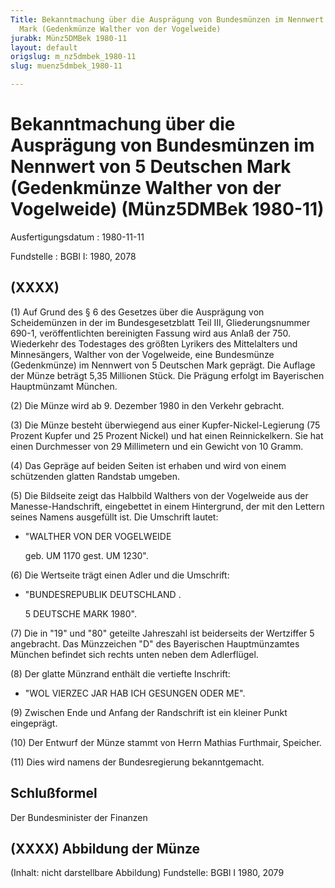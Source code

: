 ```yaml
---
Title: Bekanntmachung über die Ausprägung von Bundesmünzen im Nennwert von 5 Deutschen
  Mark (Gedenkmünze Walther von der Vogelweide)
jurabk: Münz5DMBek 1980-11
layout: default
origslug: m_nz5dmbek_1980-11
slug: muenz5dmbek_1980-11

---
```


# Bekanntmachung über die Ausprägung von Bundesmünzen im Nennwert von 5 Deutschen Mark (Gedenkmünze Walther von der Vogelweide) (Münz5DMBek 1980-11)

Ausfertigungsdatum
:   1980-11-11

Fundstelle
:   BGBl I: 1980, 2078



## (XXXX)

(1) Auf Grund des § 6 des Gesetzes über die Ausprägung von Scheidemünzen in der im Bundesgesetzblatt Teil III, Gliederungsnummer 690-1, veröffentlichten bereinigten Fassung wird aus Anlaß der 750. Wiederkehr des Todestages des größten Lyrikers des Mittelalters und Minnesängers, Walther von der Vogelweide, eine Bundesmünze (Gedenkmünze) im Nennwert von 5 Deutschen Mark geprägt. Die Auflage der Münze beträgt 5,35 Millionen Stück. Die Prägung erfolgt im Bayerischen Hauptmünzamt München.

(2) Die Münze wird ab 9. Dezember 1980 in den Verkehr gebracht.

(3) Die Münze besteht überwiegend aus einer Kupfer-Nickel-Legierung (75 Prozent Kupfer und 25 Prozent Nickel) und hat einen Reinnickelkern. Sie hat einen Durchmesser von 29 Millimetern und ein Gewicht von 10 Gramm.

(4) Das Gepräge auf beiden Seiten ist erhaben und wird von einem schützenden glatten Randstab umgeben.

(5) Die Bildseite zeigt das Halbbild Walthers von der Vogelweide aus der Manesse-Handschrift, eingebettet in einem Hintergrund, der mit den Lettern seines Namens ausgefüllt ist. Die Umschrift lautet:

*   "WALTHER VON DER VOGELWEIDE

    geb. UM 1170
    gest. UM 1230".




(6) Die Wertseite trägt einen Adler und die Umschrift:

*   "BUNDESREPUBLIK DEUTSCHLAND .

    5 DEUTSCHE MARK 1980".




(7) Die in "19" und "80" geteilte Jahreszahl ist beiderseits der Wertziffer 5 angebracht. Das Münzzeichen "D" des Bayerischen Hauptmünzamtes München befindet sich rechts unten neben dem Adlerflügel.

(8) Der glatte Münzrand enthält die vertiefte Inschrift:

*   "WOL VIERZEC JAR HAB ICH GESUNGEN ODER ME".




(9) Zwischen Ende und Anfang der Randschrift ist ein kleiner Punkt eingeprägt.

(10) Der Entwurf der Münze stammt von Herrn Mathias Furthmair, Speicher.

(11) Dies wird namens der Bundesregierung bekanntgemacht.


## Schlußformel

Der Bundesminister der Finanzen


## (XXXX) Abbildung der Münze

(Inhalt: nicht darstellbare Abbildung)
Fundstelle: BGBl I 1980, 2079


